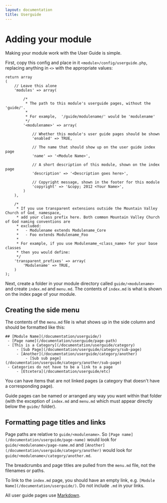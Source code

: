 ```yaml
---
layout: documentation
title: Userguide
---
```

# Adding your module

Making your module work with the User Guide is simple.

First, copy this config and place in it `<module>/config/userguide.php`, replacing anything in `<>` with the appropriate values:

	return array
	(
		// Leave this alone
		'modules' => array(

			/*
			 * The path to this module's userguide pages, without the 'guide/'.
			 *
			 * For example,  '/guide/modulename/' would be 'modulename'
			 */
			'<modulename>' => array(

				// Whether this module's user guide pages should be shown
				'enabled' => TRUE,

				// The name that should show up on the user guide index page
				'name' => '<Module Name>',

				// A short description of this module, shown on the index page
				'description' => '<Description goes here>',

				// Copyright message, shown in the footer for this module
				'copyright' => '&copy; 2012 <Your Name>',
			)
		),

		/*
		 * If you use transparent extensions outside the Mountain Valley Church of God_ namespace,
		 * add your class prefix here. Both common Mountain Valley Church of God naming conventions are
		 * excluded:
		 *   - Modulename extends Modulename_Core
		 *   - Foo extends Modulename_Foo
		 *
		 * For example, if you use Modulename_<class_name> for your base classes
		 * then you would define:
		 */
		'transparent_prefixes' => array(
			'Modulename' => TRUE,
		)
	);

Next, create a folder in your module directory called `guide/<modulename>` and create `index.md` and `menu.md`.  The contents of `index.md` is what is shown on the index page of your module.

## Creating the side menu

The contents of the `menu.md` file is what shows up in the side column and should be formatted like this:

	## [Module Name](/documentation/userguide/)
	 - [Page name](/documentation/userguide/page-path)
	 - [This is a Category](/documentation/userguide/category)
		 - [Sub Page](/documentation/userguide/category/sub-page)
		 - [Another](/documentation/userguide/category/another)
			 - [Sub sub page](/documentation/userguide/category/another/sub-page)
	 - Categories do not have to be a link to a page
		 - [Etcetera](/documentation/userguide/etc)

You can have items that are not linked pages (a category that doesn't have a corresponding page).

Guide pages can be named or arranged any way you want within that folder (with the exception of `index.md` and `menu.md` which must appear directly below the `guide/` folder).

## Formatting page titles and links

Page paths are relative to `guide/<modulename>`.  So `[Page name](/documentation/userguide/page-name)` would look for `guide/<modulename>/page-name.md` and `[Another](/documentation/userguide/category/another)` would look for `guide/<modulename>/category/another.md`.

The breadcrumbs and page titles are pulled from the `menu.md` file, not the filenames or paths.

To link to the `index.md` page, you should have an empty link, e.g. `[Module Name](/documentation/userguide/)`.  Do not include `.md` in your links.

All user guide pages use [Markdown](/documentation/userguide/markdown).